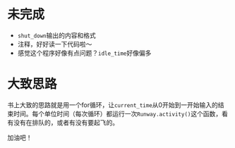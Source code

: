 # 未完成
- `shut_down`输出的内容和格式
- 注释，好好读一下代码啦～
- 感觉这个程序好像有点问题？`idle_time`好像偏多

# 大致思路
书上大致的思路就是用一个for循环，让`current_time`从0开始到一开始输入的结束时间。每个单位时间（每次循环）都运行一次`Runway.activity()`这个函数，看有没有在排队的，或者有没有要起飞的。

加油吧！